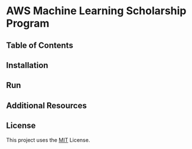 # AWS Machine Learning Scholarship Program


## Table of Contents


## Installation



## Run



## Additional Resources


## License

This project uses the [MIT](https://choosealicense.com/licenses/mit/) License.